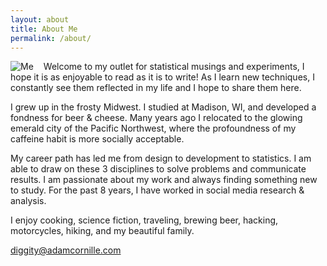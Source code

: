 ```yaml
---
layout: about
title: About Me
permalink: /about/
---
```

<img src="http://adamcornille.com/images/AdamCornille_Circle_sm.png" alt="Me" style="float: left;margin-right: 16px;">
Welcome to my outlet for statistical musings and experiments, I hope it is as enjoyable to read as it is to write! As I learn new techniques, I constantly see them reflected in my life and I hope to share them here.

I grew up in the frosty Midwest. I studied at Madison, WI, and developed a fondness for beer & cheese. Many years ago I relocated to the glowing emerald city of the Pacific Northwest, where the profoundness of my caffeine habit is more socially acceptable.

My career path has led me from design to development to statistics. I am able to draw on these 3 disciplines to solve problems and communicate results. I am passionate about my work and always finding something new to study. For the past 8 years, I have worked in social media research & analysis.

I enjoy cooking, science fiction, traveling, brewing beer, hacking, motorcycles, hiking, and my beautiful family.

[diggity@adamcornille.com](mailto:diggity+website@adamcornille.com)
